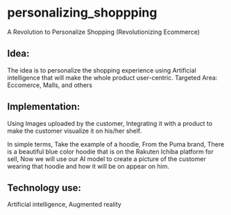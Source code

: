 # personalizing_shoppping
A Revolution to Personalize Shopping (Revolutionizing Ecommerce) 
</br>

## Idea: 
The idea is to personalize the shopping experience using Artificial intelligence that will make the whole product user-centric.
Targeted Area: Eccomerce, Malls, and others

## Implementation: 
Using Images uploaded by the customer, Integrating it with a product to make the customer visualize it on his/her shelf.

In simple terms, Take the example of a hoodie, From the Puma brand, There is a beautiful blue color hoodie that is on the Rakuten Ichiba platform for sell, Now we will use our AI model to create a picture of the customer wearing that hoodie and how it will be on appear on him.

## Technology use:
Artificial intelligence, Augmented reality
